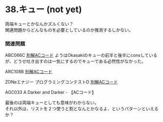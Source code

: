 # 38.キュー \(not yet\)

両端キューとかなんかズルくない？  
関連問題からどんなものを必要としているのか推測するしかない。

### 関連問題

ABC066C [別解ACコード](https://atcoder.jp/contests/abc066/submissions/23260041) ようはOkasakiのキューの前半と後半にconsしているが、どうせ吐き出すのは一気にするのでキューである必然性がなかった。  
ARC108B [別解ACコード](https://atcoder.jp/contests/arc108/submissions/23262668)  
ZONeエナジー プログラミングコンテストD [別解ACコード](https://atcoder.jp/contests/zone2021/submissions/23263015)

AGC033 A Darker and Darker - 【ACコード】

最後のは両端キューとしても意味がわからない。  
それ以外は、リストを２つ使うと割となんとかなるよ、というパターンといえるか？

